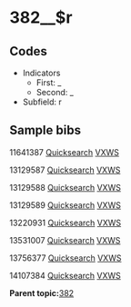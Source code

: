# 382\_\_$r

## Codes

-   Indicators
    -   First: \_
    -   Second: \_
-   Subfield: r

## Sample bibs

11641387 [Quicksearch](https://search.library.yale.edu/catalog/11641387) [VXWS](http://prodorbis.library.yale.edu:7014/vxws/GetHoldingsService?bibId=11641387)

13129587 [Quicksearch](https://search.library.yale.edu/catalog/13129587) [VXWS](http://prodorbis.library.yale.edu:7014/vxws/GetHoldingsService?bibId=13129587)

13129588 [Quicksearch](https://search.library.yale.edu/catalog/13129588) [VXWS](http://prodorbis.library.yale.edu:7014/vxws/GetHoldingsService?bibId=13129588)

13129589 [Quicksearch](https://search.library.yale.edu/catalog/13129589) [VXWS](http://prodorbis.library.yale.edu:7014/vxws/GetHoldingsService?bibId=13129589)

13220931 [Quicksearch](https://search.library.yale.edu/catalog/13220931) [VXWS](http://prodorbis.library.yale.edu:7014/vxws/GetHoldingsService?bibId=13220931)

13531007 [Quicksearch](https://search.library.yale.edu/catalog/13531007) [VXWS](http://prodorbis.library.yale.edu:7014/vxws/GetHoldingsService?bibId=13531007)

13756377 [Quicksearch](https://search.library.yale.edu/catalog/13756377) [VXWS](http://prodorbis.library.yale.edu:7014/vxws/GetHoldingsService?bibId=13756377)

14107384 [Quicksearch](https://search.library.yale.edu/catalog/14107384) [VXWS](http://prodorbis.library.yale.edu:7014/vxws/GetHoldingsService?bibId=14107384)

**Parent topic:**[382](../../tags/382/382.md)

